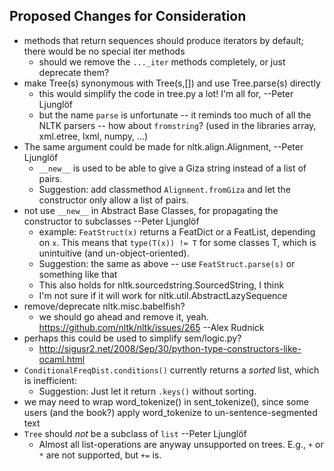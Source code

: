 ## Proposed Changes for Consideration

* methods that return sequences should produce iterators by default; there would be no special iter methods
  * should we remove the `..._iter` methods completely, or just deprecate them?
* make Tree(s) synonymous with Tree(s,[]) and use Tree.parse(s) directly
  * this would simplify the code in tree.py a lot! I'm all for, --Peter Ljunglöf
  * but the name `parse` is unfortunate -- it reminds too much of all the NLTK parsers -- how about `fromstring`? (used in the libraries array, xml.etree, lxml, numpy, ...)
* The same argument could be made for nltk.align.Alignment, --Peter Ljunglöf
  * `__new__` is used to be able to give a Giza string instead of a list of pairs. 
  * Suggestion: add classmethod `Alignment.fromGiza` and let the constructor only
    allow a list of pairs.
* not use `__new__` in Abstract Base Classes, for propagating the constructor to subclasses --Peter Ljunglöf
  * example: `FeatStruct(x)` returns a FeatDict or a FeatList, depending on `x`. 
    This means that `type(T(x)) != T` for some classes T, which is unintuitive (and un-object-oriented).
  * Suggestion: the same as above -- use `FeatStruct.parse(s)` or something like that
  * This also holds for nltk.sourcedstring.SourcedString, I think
  * I'm not sure if it will work for nltk.util.AbstractLazySequence
* remove/deprecate nltk.misc.babelfish?
  * we should go ahead and remove it, yeah. https://github.com/nltk/nltk/issues/265 --Alex Rudnick
* perhaps this could be used to simplify sem/logic.py?
  * http://sigusr2.net/2008/Sep/30/python-type-constructors-like-ocaml.html
* `ConditionalFreqDist.conditions()` currently returns a *sorted* list, which is inefficient:
  * Suggestion: Just let it return `.keys()` without sorting.
* we may need to wrap word_tokenize() in sent_tokenize(), since some users (and the book?) apply word_tokenize to un-sentence-segmented text
* `Tree` should *not* be a subclass of `list` --Peter Ljunglöf
  * Almost all list-operations are anyway unsupported on trees. E.g., `+` or `*` are not supported, but `+=` is.
